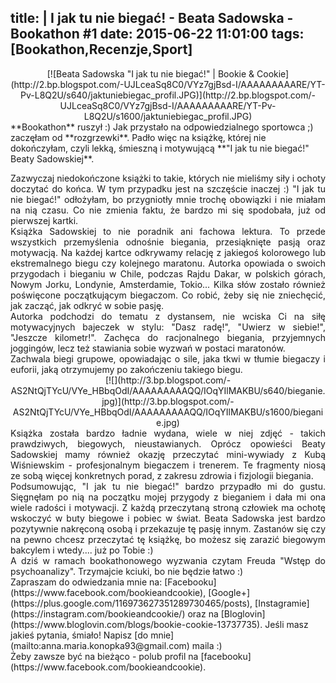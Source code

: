 title: |
	I jak tu nie biegać! - Beata Sadowska - Bookathon #1
date: 2015-06-22 11:01:00
tags: [Bookathon,Recenzje,Sport]
---

<div class="content">

<div class="clear: both; text-align: justify">

<div class="separator" style="clear: both; text-align: center!important;">[![Beata Sadowska "I jak tu nie biegać!" | Bookie & Cookie](http://2.bp.blogspot.com/-UJLceaSq8C0/VYz7gjBsd-I/AAAAAAAAARE/YT-Pv-L8Q2U/s640/jaktuniebiegac_profil.JPG)](http://2.bp.blogspot.com/-UJLceaSq8C0/VYz7gjBsd-I/AAAAAAAAARE/YT-Pv-L8Q2U/s1600/jaktuniebiegac_profil.JPG)</div>

<div class="clear:both;">**Bookathon** ruszył :) Jak przystało na odpowiedzialnego sportowca ;) zaczęłam od **rozgrzewki**. Padło więc na książkę, której nie dokończyłam, czyli lekką, śmieszną i motywującą **"I jak tu nie biegać!" Beaty Sadowskiej**.</div>

<a name="more"></a>  
</div>

<div style="text-align: justify;">Zazwyczaj niedokończone książki to takie, których nie mieliśmy siły i ochoty doczytać do końca. W tym przypadku jest na szczęście inaczej :) "I jak tu nie biegać!" odłożyłam, bo przygniotły mnie trochę obowiązki i nie miałam na nią czasu. Co nie zmienia faktu, że bardzo mi się spodobała, już od pierwszej kartki.</div>

<div style="text-align: justify;">Książka Sadowskiej to nie poradnik ani fachowa lektura. To przede wszystkich przemyślenia odnośnie biegania, przesiąknięte pasją oraz motywacją. Na każdej kartce odkrywamy relację z jakiegoś kolorowego lub ekstremalnego biegu czy kolejnego maratonu. Autorka opowiada o swoich przygodach i bieganiu w Chile, podczas Rajdu Dakar, w polskich górach, Nowym Jorku, Londynie, Amsterdamie, Tokio... Kilka słów zostało również poświęcone początkującym biegaczom. Co robić, żeby się nie zniechęcić, jak zacząć, jak odkryć w sobie pasję.</div>

<div style="text-align: justify;">Autorka podchodzi do tematu z dystansem, nie wciska Ci na siłę motywacyjnych bajeczek w stylu: "Dasz radę!", "Uwierz w siebie!", "Jeszcze kilometr!". Zachęca do racjonalnego biegania, przyjemnych joggingów, lecz też stawiania sobie wyzwań w postaci maratonów.</div>

<div style="text-align: justify;">Zachwala biegi grupowe, opowiadając o sile, jaka tkwi w tłumie biegaczy i euforii, jaką otrzymujemy po zakończeniu takiego biegu.</div>

<div class="separator" style="clear: both; text-align: center!important;">[![](http://3.bp.blogspot.com/-AS2NtQjTYcU/VYe_HBbqOdI/AAAAAAAAAQQ/IOqYIlMAKBU/s640/bieganie.jpg)](http://3.bp.blogspot.com/-AS2NtQjTYcU/VYe_HBbqOdI/AAAAAAAAAQQ/IOqYIlMAKBU/s1600/bieganie.jpg)</div>

<div style="clear: both; text-align: justify;">Książka została bardzo ładnie wydana, wiele w niej zdjęć - takich prawdziwych, biegowych, nieustawianych. Oprócz opowieści Beaty Sadowskiej mamy również okazję przeczytać mini-wywiady z Kubą Wiśniewskim - profesjonalnym biegaczem i trenerem. Te fragmenty niosą ze sobą więcej konkretnych porad, z zakresu zdrowia i fizjologii biegania.</div>

<div style="text-align: justify;">Podsumowując, "I jak tu nie biegać!" bardzo przypadło mi do gustu. Sięgnęłam po nią na początku mojej przygody z bieganiem i dała mi ona wiele radości i motywacji. Z każdą przeczytaną stroną człowiek ma ochotę wskoczyć w buty biegowe i pobiec w świat. Beata Sadowska jest bardzo pozytywnie nakręconą osobą i przekazuje tę pasję innym. Zastanów się czy na pewno chcesz przeczytać tę książkę, bo możesz się zarazić biegowym bakcylem i wtedy.... już po Tobie :)</div>

<div style="text-align: justify;">A dziś w ramach bookathonowego wyzwania czytam Freuda "Wstęp do psychoanalizy". Trzymajcie kciuki, bo nie będzie łatwo :)</div>

<div class="stopka" style="clear: both;">Zapraszam do odwiedzania mnie na: [Facebooku](https://www.facebook.com/bookieandcookie), [Google+](https://plus.google.com/116973627351289730465/posts), [Instagramie](https://instagram.com/bookieandcookie/) oraz na [Bloglovin](https://www.bloglovin.com/blogs/bookie-cookie-13737735).  
Jeśli masz jakieś pytania, śmiało! Napisz [do mnie](mailto:anna.maria.konopka93@gmail.com) maila :)</div>

</div>

<div class="blogger-post-footer">Żeby zawsze być na bieżąco - polub profil na [facebooku](https://www.facebook.com/bookieandcookie).</div>
